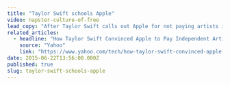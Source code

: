 ```yaml
---
title: "Taylor Swift schools Apple"
video: napster-culture-of-free
lead_copy: "After Taylor Swift calls out Apple for not paying artists in its streaming service, the company reverses itself. Don't forget, it all started with Napster..."
related_articles:
  - headline: "How Taylor Swift Convinced Apple to Pay Independent Artists"
    source: "Yahoo"
    link: "https://www.yahoo.com/tech/how-taylor-swift-convinced-apple-to-pay-122081998994.html"
date: 2015-06-22T13:56:00.000Z
published: true
slug: taylor-swift-schools-apple
---
```


